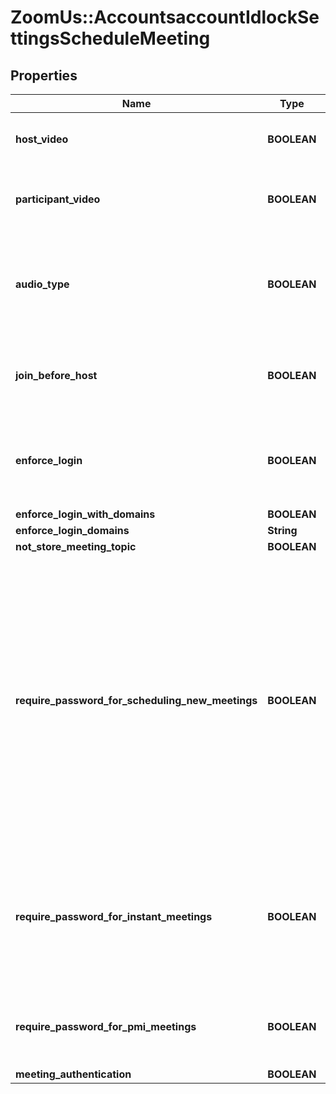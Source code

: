 # ZoomUs::AccountsaccountIdlockSettingsScheduleMeeting

## Properties
Name | Type | Description | Notes
------------ | ------------- | ------------- | -------------
**host_video** | **BOOLEAN** | Start meetings with host video on. | [optional] 
**participant_video** | **BOOLEAN** | Start meetings with participant video on. | [optional] 
**audio_type** | **BOOLEAN** | Determine how participants can join the audio portion of the meeting. | [optional] 
**join_before_host** | **BOOLEAN** | Allow participants to join the meeting before the host arrives | [optional] 
**enforce_login** | **BOOLEAN** | Participants must always sign in before joining the scheduled meeting. | [optional] 
**enforce_login_with_domains** | **BOOLEAN** |  | [optional] 
**enforce_login_domains** | **String** |  | [optional] 
**not_store_meeting_topic** | **BOOLEAN** |  | [optional] 
**require_password_for_scheduling_new_meetings** | **BOOLEAN** | This setting applies for regular meetings that do not use PMI. If enabled, a password will be generated while a host schedules a new meeting and participants will be required to enter the password before they can join the meeting. | [optional] 
**require_password_for_instant_meetings** | **BOOLEAN** | Require password for instant meetings. If you use PMI for your instant meetings, this option will be disabled. | [optional] 
**require_password_for_pmi_meetings** | **BOOLEAN** | Require participants to enter password for PMI meetings. | [optional] 
**meeting_authentication** | **BOOLEAN** |  | [optional] 


